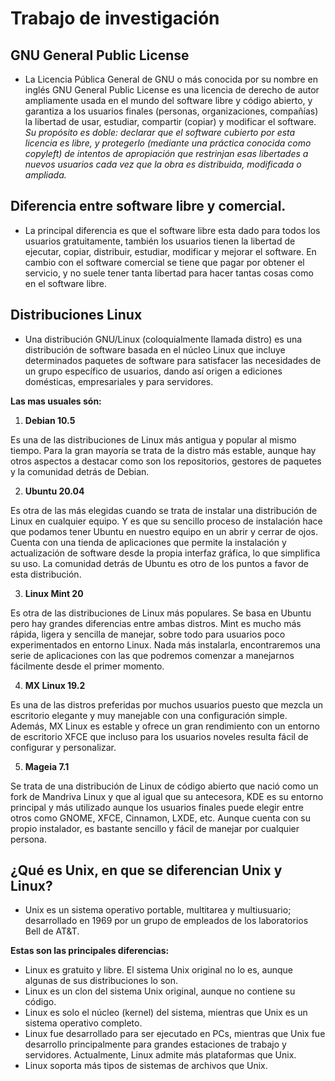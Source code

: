 # Trabajo de investigación
  
## GNU General Public License
* La Licencia Pública General de GNU o más conocida por su nombre en inglés GNU General Public License es una 
licencia de derecho de autor ampliamente usada en el mundo del software libre y código abierto, y garantiza a los usuarios finales (personas, organizaciones,
compañías) la libertad de usar, estudiar, compartir (copiar) y modificar el software.  
_Su propósito es doble: declarar que el software cubierto por esta licencia
es libre, y protegerlo (mediante una práctica conocida como copyleft) de intentos de apropiación que restrinjan esas libertades a nuevos usuarios cada vez que la
obra es distribuida, modificada o ampliada._

 ## Diferencia entre software libre y comercial.
 * La principal diferencia es que el software libre esta dado para todos los usuarios gratuitamente, también los usuarios tienen la libertad de ejecutar, copiar, distribuir, estudiar, modificar y mejorar el software. En cambio con el software comercial se tiene que pagar por obtener el servicio, y no suele tener tanta libertad para hacer tantas cosas como en el software libre.
  
## Distribuciones Linux
* Una distribución GNU/Linux (coloquialmente llamada distro) es una distribución de software basada en el núcleo Linux que incluye determinados paquetes de software para satisfacer las necesidades de un grupo específico de usuarios, dando así origen a ediciones domésticas, empresariales y para servidores.  
  
**Las mas usuales són:**
 1. **Debian 10.5**
   
Es una de las distribuciones de Linux más antigua y popular al mismo tiempo. Para la gran mayoría se trata de la distro más estable, aunque hay otros aspectos a destacar como son los repositorios, gestores de paquetes y la comunidad detrás de Debian. 
  
 2. **Ubuntu 20.04**
   
Es otra de las más elegidas cuando se trata de instalar una distribución de Linux en cualquier equipo. Y es que su sencillo proceso de instalación hace que podamos tener Ubuntu en nuestro equipo en un abrir y cerrar de ojos. Cuenta con una tienda de aplicaciones que permite la instalación y actualización de software desde la propia interfaz gráfica, lo que simplifica su uso. La comunidad detrás de Ubuntu es otro de los puntos a favor de esta distribución. 
  
 3. **Linux Mint 20**
   
Es otra de las distribuciones de Linux más populares. Se basa en Ubuntu pero hay grandes diferencias entre ambas distros. Mint es mucho más rápida, ligera y sencilla de manejar, sobre todo para usuarios poco experimentados en entorno Linux. Nada más instalarla, encontraremos una serie de aplicaciones con las que podremos comenzar a manejarnos fácilmente desde el primer momento.  
  
 4. **MX Linux 19.2**
   
Es una de las distros preferidas por muchos usuarios puesto que mezcla un escritorio elegante y muy manejable con una configuración simple. Además, MX Linux es estable y ofrece un gran rendimiento con un entorno de escritorio XFCE que incluso para los usuarios noveles resulta fácil de configurar y personalizar.  
  
 5. **Mageia 7.1**
   
Se trata de una distribución de Linux de código abierto que nació como un fork de Mandriva Linux y que al igual que su antecesora, KDE es su entorno principal y más utilizado aunque los usuarios finales puede elegir entre otros como GNOME, XFCE, Cinnamon, LXDE, etc. Aunque cuenta con su propio instalador, es bastante sencillo y fácil de manejar por cualquier persona.  
   
## ¿Qué es Unix, en que se diferencian Unix y Linux?
* Unix es un sistema operativo portable, multitarea y multiusuario; desarrollado en 1969 por un grupo de empleados de los laboratorios Bell de AT&T.
  
**Estas son las principales diferencias:**

* Linux es gratuito y libre. El sistema Unix original no lo es, aunque algunas de sus distribuciones lo son.
* Linux es un clon del sistema Unix original, aunque no contiene su código.
* Linux es solo el núcleo (kernel) del sistema, mientras que Unix es un sistema operativo completo.
* Linux fue desarrollado para ser ejecutado en PCs, mientras que Unix fue desarrollo principalmente para grandes estaciones de trabajo y servidores.
   Actualmente, Linux admite más plataformas que Unix.
* Linux soporta más tipos de sistemas de archivos que Unix.
